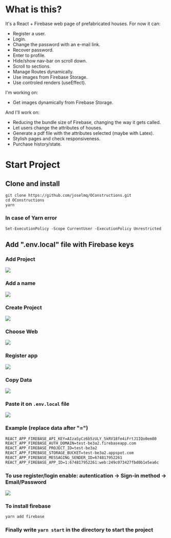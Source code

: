 # What is this?

It's a React + Firebase web page of prefabricated houses. For now it can:
* Register a user.
* Login.
* Change the password with an e-mail link.
* Recover password.
* Enter to profile.
* Hide/show nav-bar on scroll down.
* Scroll to sections.
* Manage Routes dynamically.
* Use images from Firebase Storage.
* Use controled renders (useEffect).

I'm working on:
* Get images dynamically from Firebase Storage.

And I'll work on:
* Reducing the bundle size of Firebase, changing the way it gets called.
* Let users change the attributes of houses.
* Generate a pdf file with the attributes selected (maybe with Latex).
* Stylish pages and check responsiveness.
* Purchase history/state.

# Start Project

## Clone and install

``` txt
git clone https://github.com/joselmq/OConstructions.git
cd OConstructions
yarn
```

### In case of Yarn error

``` txt
Set-ExecutionPolicy -Scope CurrentUser -ExecutionPolicy Unrestricted
```

## Add ".env.local" file with Firebase keys

### Add Project

![](readme_imgs/Add-Project.png)

### Add a name

![](readme_imgs/Add-a-name.png)

### Create Project

![](readme_imgs/Create-Project.png)

### Choose Web

![](readme_imgs/Web.png)

### Register app

![](readme_imgs/Register-app.png)

### Copy Data

![](readme_imgs/Copy-Data.png)

### Paste it on `.env.local` file

![](readme_imgs/Env-file.png)

### Example (replace data after "=")

``` txt
REACT_APP_FIREBASE_API_KEY=AIzaSyCz6b5zULY_5kRV18fe4iFrtJ1IQo0em80
REACT_APP_FIREBASE_AUTH_DOMAIN=test-be3a2.firebaseapp.com
REACT_APP_FIREBASE_PROJECT_ID=test-be3a2
REACT_APP_FIREBASE_STORAGE_BUCKET=test-be3a2.appspot.com
REACT_APP_FIREBASE_MESSAGING_SENDER_ID=674817952261
REACT_APP_FIREBASE_APP_ID=1:674817952261:web:249c073427fbd0b1e5ea6c
```

### To use register/login enable: autentication -> Sign-in method -> Email/Password

![](readme_imgs/Auth.png)

### To install firebase
``` txt
yarn add firebase
```

### Finally write `yarn start` in the directory to start the project 
